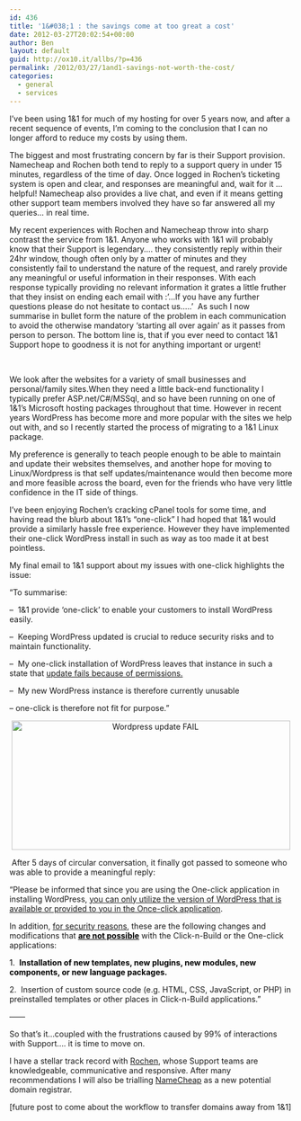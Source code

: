 ```yaml
---
id: 436
title: '1&#038;1 : the savings come at too great a cost'
date: 2012-03-27T20:02:54+00:00
author: Ben
layout: default
guid: http://ox10.it/allbs/?p=436
permalink: /2012/03/27/1and1-savings-not-worth-the-cost/
categories:
  - general
  - services
---
```

I&#8217;ve been using 1&1 for much of my hosting for over 5 years now, and after a recent sequence of events, I&#8217;m coming to the conclusion that I can no longer afford to reduce my costs by using them.

The biggest and most frustrating concern by far is their Support provision. Namecheap and Rochen both tend to reply to a support query in under 15 minutes, regardless of the time of day. Once logged in Rochen&#8217;s ticketing system is open and clear, and responses are meaningful and, wait for it &#8230; helpful! Namecheap also provides a live chat, and even if it means getting other support team members involved they have so far answered all my queries&#8230; in real time.

My recent experiences with Rochen and Namecheap throw into sharp contrast the service from 1&1. Anyone who works with 1&1 will probably know that their Support is legendary&#8230;. they consistently reply within their 24hr window, though often only by a matter of minutes and they consistently fail to understand the nature of the request, and rarely provide any meaningful or useful information in their responses. With each response typically providing no relevant information it grates a little fruther that they insist on ending each email with :&#8217;&#8230;If you have any further questions please do not hesitate to contact us&#8230;..&#8217;  As such I now summarise in bullet form the nature of the problem in each communication to avoid the otherwise mandatory &#8216;starting all over again&#8217; as it passes from person to person. The bottom line is, that if you ever need to contact 1&1 Support hope to goodness it is not for anything important or urgent!

&nbsp;

We look after the websites for a variety of small businesses and personal/family sites.When they need a little back-end functionality I typically prefer ASP.net/C#/MSSql, and so have been running on one of 1&1&#8217;s Microsoft hosting packages throughout that time. However in recent years WordPress has become more and more popular with the sites we help out with, and so I recently started the process of migrating to a 1&1 Linux package.

My preference is generally to teach people enough to be able to maintain and update their websites themselves, and another hope for moving to Linux/Wordpress is that self updates/maintenance would then become more and more feasible across the board, even for the friends who have very little confidence in the IT side of things.

I&#8217;ve been enjoying Rochen&#8217;s cracking cPanel tools for some time, and having read the blurb about 1&1&#8217;s &#8220;one-click&#8221; I had hoped that 1&1 would provide a similarly hassle free experience. However they have implemented their one-click WordPress install in such as way as too made it at best pointless.

My final email to 1&1 support about my issues with one-click highlights the issue:

&#8220;To summarise:

&#8211;  1&1 provide &#8216;one-click&#8217; to enable your customers to install WordPress easily.

&#8211;  Keeping WordPress updated is crucial to reduce security risks and to maintain functionality.

&#8211;  My one-click installation of WordPress leaves that instance in such a state that <span style="text-decoration: underline;">update fails because of permissions.</span>

&#8211;  My new WordPress instance is therefore currently unusable

&#8211; one-click is therefore not fit for purpose.&#8221;

<p style="text-align: center;">
  <img class="wp-image-453 aligncenter" title="Wordpress_update_FAIL" src="http://ox10.it/allbs/wp-content/uploads/2012/03/Wordpress_update_FAIL1.png" alt="Wordpress update FAIL" width="496" height="230" />
</p>

 After 5 days of circular conversation, it finally got passed to someone who was able to provide a meaningful reply:

&#8220;Please be informed that since you are using the One-click application in installing WordPress, <span style="text-decoration: underline;">you can only utilize the version of WordPress that is available or provided to you in the Once-click application</span>.

In addition, <span style="text-decoration: underline;">for security reasons</span>, these are the following changes and modifications that <span style="text-decoration: underline; color: #000000;"><span style="text-decoration: underline;"><strong>are not possible</strong></span></span> with the Click-n-Build or the One-click applications:

<span style="color: #000000;">1.  <strong>Installation of new templates, new plugins, new modules, new components, or new language packages.</strong></span>

2.  Insertion of custom source code (e.g. HTML, CSS, JavaScript, or PHP) in preinstalled templates or other places in Click-n-Build applications.&#8221;

&#8212;&#8212;

So that&#8217;s it&#8230;coupled with the frustrations caused by 99% of interactions with Support&#8230;. it is time to move on.

I have a stellar track record with <a title="Rochen Host" href="http://www.rochenhost.com" target="_blank">Rochen</a>, whose Support teams are knowledgeable, communicative and responsive. After many recommendations I will also be trialling <a title="Namecheap" href="http://www.namecheap.com" target="_blank">NameCheap</a> as a new potential domain registrar.

[future post to come about the workflow to transfer domains away from 1&1]